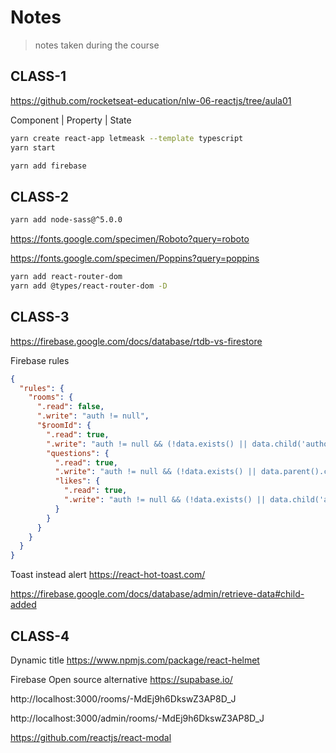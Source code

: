 # Notes

> notes taken during the course

<!-- https://gitignore.io -->
<!-- https://github.com/github/gitignore -->

## CLASS-1

https://github.com/rocketseat-education/nlw-06-reactjs/tree/aula01

Component | Property | State

```sh
yarn create react-app letmeask --template typescript
yarn start

yarn add firebase
```

## CLASS-2

```sh
yarn add node-sass@^5.0.0
```

https://fonts.google.com/specimen/Roboto?query=roboto

https://fonts.google.com/specimen/Poppins?query=poppins

```sh
yarn add react-router-dom
yarn add @types/react-router-dom -D
```

## CLASS-3

https://firebase.google.com/docs/database/rtdb-vs-firestore

Firebase rules

```json
{
  "rules": {
    "rooms": {
      ".read": false,
      ".write": "auth != null",
      "$roomId": {
        ".read": true,
        ".write": "auth != null && (!data.exists() || data.child('authorId').val() == auth.id)",
        "questions": {
          ".read": true,
          ".write": "auth != null && (!data.exists() || data.parent().child('authorId').val() == auth.id)",
          "likes": {
            ".read": true,
            ".write": "auth != null && (!data.exists() || data.child('authorId').val() == auth.id)"
          }
        }
      }
    }
  }
}
```

Toast instead alert
https://react-hot-toast.com/

https://firebase.google.com/docs/database/admin/retrieve-data#child-added

## CLASS-4

Dynamic title
https://www.npmjs.com/package/react-helmet

Firebase Open source alternative
https://supabase.io/

http://localhost:3000/rooms/-MdEj9h6DkswZ3AP8D_J

http://localhost:3000/admin/rooms/-MdEj9h6DkswZ3AP8D_J

https://github.com/reactjs/react-modal

